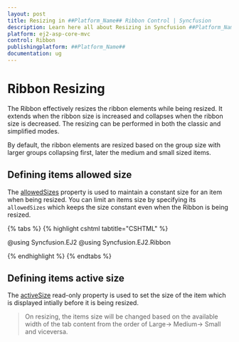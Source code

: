 ```yaml
---
layout: post
title: Resizing in ##Platform_Name## Ribbon Control | Syncfusion
description: Learn here all about Resizing in Syncfusion ##Platform_Name## Ribbon control of Syncfusion Essential JS 2 and more.
platform: ej2-asp-core-mvc
control: Ribbon
publishingplatform: ##Platform_Name##
documentation: ug
---
```


# Ribbon Resizing

The Ribbon effectively resizes the ribbon elements while being resized. It extends when the ribbon size is increased and collapses when the ribbon size is decreased. The resizing can be performed in both the classic and simplified modes.

By default, the ribbon elements are resized based on the group size with larger groups collapsing first, later the medium and small sized items.

## Defining items allowed size

The [allowedSizes](https://help.syncfusion.com/cr/aspnetcore-js2/Syncfusion.EJ2.Ribbon.RibbonItem.html#Syncfusion_EJ2_Ribbon_RibbonItem_AllowedSizes) property is used to maintain a constant size for an item when being resized. You can limit an items size by specifying its `allowedSizes` which keeps the size constant even when the Ribbon is being resized.

{% tabs %}
{% highlight cshtml tabtitle="CSHTML" %}

@using Syncfusion.EJ2
@using Syncfusion.EJ2.Ribbon

<ejs-ribbon id="ribbon">
    <e-ribbon-tabs>
        <e-ribbon-tab header="Home">
            <e-ribbon-groups>
                <e-ribbon-group header="Clipboard">
                    <e-ribbon-collections>
                        <e-ribbon-collection>
                            <e-ribbon-items>
                                <e-ribbon-item allowedSizes=Large type="Button">
                                    <e-ribbon-buttonsettings iconCss="e-icons e-cut" content="Cut"></e-ribbon-buttonsettings>
                                </e-ribbon-item>
                            </e-ribbon-items>
                        </e-ribbon-collection>
                    </e-ribbon-collections>
                </e-ribbon-group>
            </e-ribbon-groups>
        </e-ribbon-tab>
    </e-ribbon-tabs>
</ejs-ribbon>

{% endhighlight %}
{% endtabs %}

## Defining items active size

The [activeSize](https://help.syncfusion.com/cr/aspnetcore-js2/Syncfusion.EJ2.Ribbon.RibbonItem.html#Syncfusion_EJ2_Ribbon_RibbonItem_ActiveSize) read-only property is used to set the size of the item which is displayed intially before it is being resized.

> On resizing, the items size will be changed based on the available width of the tab content from the order of Large-> Medium-> Small and viceversa.